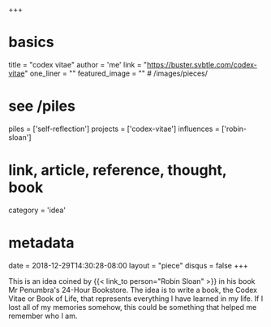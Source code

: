 +++
# basics
title     		 = "codex vitae"
author    		 = 'me'
link      		 = "https://buster.svbtle.com/codex-vitae"
one_liner 		 = ""
featured_image = "" # /images/pieces/

# see /piles
piles     		 = ['self-reflection']
projects			 = ['codex-vitae']
influences		 = ['robin-sloan']

# link, article, reference, thought, book
category  		 = 'idea' 

# metadata
date      		 = 2018-12-29T14:30:28-08:00
layout    		 = "piece"
disqus    		 = false
+++

This is an idea coined by {{< link_to person="Robin Sloan" >}} in his book Mr Penumbra's 24-Hour Bookstore. The idea is to write a book, the Codex Vitae or Book of Life, that represents everything I have learned in my life. If I lost all of my memories somehow, this could be something that helped me remember who I am.
